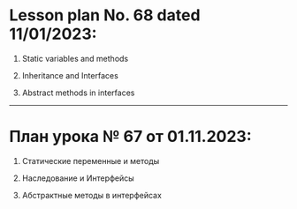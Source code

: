 # Lesson plan No. 68 dated 11/01/2023:

1. Static variables and methods

2. Inheritance and Interfaces

3. Abstract methods in interfaces

_________________________________________________

# План урока № 67 от 01.11.2023:

1. Статические переменные и методы

2. Наследование и Интерфейсы

3. Абстрактные методы в интерфейсах 
